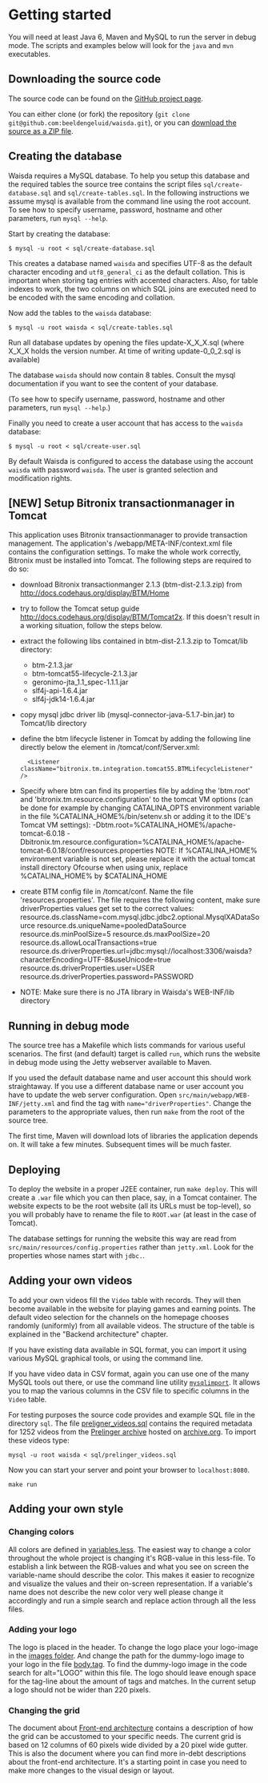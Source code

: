 # Getting started

You will need at least Java 6, Maven and MySQL to run the server in debug mode. The scripts and examples below will look for the `java` and `mvn` executables.

## Downloading the source code

The source code can be found on the [GitHub project page](https://github.com/beeldengeluid/waisda).

You can either clone (or fork) the repository (`git clone git@github.com:beeldengeluid/waisda.git`), or you can [download the source as a ZIP file](https://github.com/beeldengeluid/waisda/zipball/master).

## Creating the database

Waisda requires a MySQL database. To help you setup this database and the required tables the source tree contains the script files `sql/create-database.sql` and `sql/create-tables.sql`. In the following instructions we assume mysql is available from the command line using the root account. To see how to specify username, password, hostname and other parameters, run `mysql --help`. 

Start by creating the database: 
```
$ mysql -u root < sql/create-database.sql
```

This creates a database named `waisda` and specifies UTF-8 as the default character encoding and `utf8_general_ci` as the default collation. This is important when storing tag entries with accented characters. Also, for table indexes to work, the two columns on which SQL joins are executed need to be encoded with the same encoding and collation.

Now add the tables to the `waisda` database:
```
$ mysql -u root waisda < sql/create-tables.sql
```

Run all database updates by opening the files update-X_X_X.sql (where X_X_X holds the version number. At time of writing update-0_0_2.sql is available)

The database `waisda` should now contain 8 tables. Consult the mysql documentation if you want to see the content of your database.

(To see how to specify username, password, hostname and other parameters, run `mysql --help`.)




Finally you need to create a user account that has access to the `waisda` database:
```
$ mysql -u root < sql/create-user.sql
```
By default Waisda is configured to access the database using the account `waisda` with password `waisda`. The user is granted selection and modification rights.


## [NEW] Setup Bitronix transactionmanager in Tomcat

This application uses Bitronix transactionmanager to provide transaction management. The application's /webapp/META-INF/context.xml file contains the configuration settings. To make the whole
work correctly, Bitronix must be installed into Tomcat. The following steps are required to do so:

- download Bitronix transactionmanger 2.1.3 (btm-dist-2.1.3.zip) from http://docs.codehaus.org/display/BTM/Home
- try to follow the Tomcat setup guide http://docs.codehaus.org/display/BTM/Tomcat2x. If this doesn't result in a working situation, follow the steps below.

- extract the following libs contained in btm-dist-2.1.3.zip to Tomcat/lib directory:
    - btm-2.1.3.jar
    - btm-tomcat55-lifecycle-2.1.3.jar
    - geronimo-jta_1.1_spec-1.1.1.jar
    - slf4j-api-1.6.4.jar
    - slf4j-jdk14-1.6.4.jar
- copy mysql jdbc driver lib (mysql-connector-java-5.1.7-bin.jar) to Tomcat/lib directory
- define the btm lifecycle listener in Tomcat by adding the following line directly below the <Server> element in /tomcat/conf/Server.xml:

        <Listener className="bitronix.tm.integration.tomcat55.BTMLifecycleListener" />

- Specify where btm can find its properties file by adding the 'btm.root' and 'bitronix.tm.resource.configuration' to the tomcat VM options (can be done for example by
  changing CATALINA_OPTS environment variable in the file %CATALINA_HOME%/bin/setenv.sh or adding it to the IDE's Tomcat VM settings):
    -Dbtm.root=%CATALINA_HOME%/apache-tomcat-6.0.18 -Dbitronix.tm.resource.configuration=%CATALINA_HOME%/apache-tomcat-6.0.18/conf/resources.properties
  NOTE: If %CATALINA_HOME% environment variable is not set, please replace it with the actual tomcat install directory
        Ofcourse when using unix, replace %CATALINA_HOME% by $CATALINA_HOME
- create BTM config file in /tomcat/conf. Name the file 'resources.properties'. The file requires the following content, make sure driverProperties values get set
  to the correct values:
    resource.ds.className=com.mysql.jdbc.jdbc2.optional.MysqlXADataSource
    resource.ds.uniqueName=pooledDataSource
    resource.ds.minPoolSize=5
    resource.ds.maxPoolSize=20
    resource.ds.allowLocalTransactions=true
    resource.ds.driverProperties.url=jdbc:mysql://localhost:3306/waisda?characterEncoding=UTF-8&amp;useUnicode=true
    resource.ds.driverProperties.user=USER
    resource.ds.driverProperties.password=PASSWORD
- NOTE: Make sure there is no JTA library in Waisda's WEB-INF/lib directory

## Running in debug mode

The source tree has a Makefile which lists commands for various useful scenarios. The first (and default) target is called `run`, which runs the website in debug mode using the Jetty webserver available to Maven.

If you used the default database name and user account this should work straightaway. If you use a different database name or user account you have to update the web server configuration. Open `src/main/webapp/WEB-INF/jetty.xml` and find the tag with `name="driverProperties"`. Change the parameters to the appropriate values, then run `make` from the root of the source tree. 

The first time, Maven will download lots of libraries the application depends on. It will take a few minutes. Subsequent times will be much faster.

## Deploying

To deploy the website in a proper J2EE container, run `make deploy`. This will create a `.war` file which you can then place, say, in a Tomcat container. The website expects to be the root website (all its URLs must be top-level), so you will probably have to rename the file to `ROOT.war` (at least in the case of Tomcat).

The database settings for running the website this way are read from `src/main/resources/config.properties` rather than `jetty.xml`. Look for the properties whose names start with `jdbc.`.

## Adding your own videos

To add your own videos fill the `Video` table with records. They will then
become available in the website for playing games and earning points. The
default video selection for the channels on the homepage chooses randomly
(uniformly) from all available videos. The structure of the table is explained
in the "Backend architecture" chapter.

If you have existing data available in SQL format, you can import it using various MySQL graphical tools, or using the command line.

If you have video data in CSV format, again you can use one of the many MySQL tools out there, or use the command line utility [`mysqlimport`](https://dev.mysql.com/doc/refman/5.0/en/mysqlimport.html). It allows you to map the various columns in the CSV file to specific columns in the `Video` table.

For testing purposes the source code provides and example SQL file in the directory `sql`. The file [preligner_videos.sql](https://github.com/beeldengeluid/waisda/blob/master/sql/preliger_videos.sql) contains the required metadata for 1252 videos from the [Prelinger archive](http://archive.org/details/prelinger) hosted on [archive.org](http://archive.org/). To import these videos type:

```
mysql -u root waisda < sql/prelinger_videos.sql
```

Now you can start your server and point your browser to `localhost:8080`.

```
make run
```

## Adding your own style

### Changing colors

All colors are defined in [variables.less](../src/main/webapp/static/styles/less/variables.less). The easiest way to change a color throughout the whole project is changing it's RGB-value in this less-file. To establish a link between the RGB-values and what you see on screen the variable-name should describe the color. This makes it easier to recognize and visualize the values and their on-screen representation. If a variable's name does not describe the new color very well please change it accordingly and run a simple search and replace action through all the less files.

### Adding your logo

The logo is placed in the header. To change the logo place your logo-image in the [images folder](../src/main/webapp/static/img). And change the path for the dummy-logo image to your logo in the file [body.tag](../src/main/webapp/WEB-INF/tags/body.tag). To find the dummy-logo image in the code search for alt="LOGO" within this file. The logo should leave enough space for the tag-line about the amount of tags and matches. In the current setup a logo should not be wider than 220 pixels. 

### Changing the grid

The document about [Front-end architecture](frontend.md) contains a description of how the grid can be accustomed to your specific needs. The current grid is based on 12 columns of 60 pixels wide divided by a 20 pixel wide gutter. This is also the document where you can find more in-debt descriptions about the front-end architecture. It's a starting point in case you need to make more changes to the visual design or layout. 
